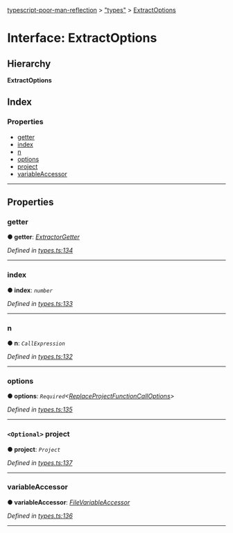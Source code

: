 [typescript-poor-man-reflection](../README.md) > ["types"](../modules/_types_.md) > [ExtractOptions](../interfaces/_types_.extractoptions.md)

# Interface: ExtractOptions

## Hierarchy

**ExtractOptions**

## Index

### Properties

* [getter](_types_.extractoptions.md#getter)
* [index](_types_.extractoptions.md#index)
* [n](_types_.extractoptions.md#n)
* [options](_types_.extractoptions.md#options)
* [project](_types_.extractoptions.md#project)
* [variableAccessor](_types_.extractoptions.md#variableaccessor)

---

## Properties

<a id="getter"></a>

###  getter

**● getter**: *[ExtractorGetter](../modules/_types_.md#extractorgetter)*

*Defined in [types.ts:134](https://github.com/cancerberoSgx/typescript-poor-man-reflection/blob/4ce0fbf/src/types.ts#L134)*

___
<a id="index"></a>

###  index

**● index**: *`number`*

*Defined in [types.ts:133](https://github.com/cancerberoSgx/typescript-poor-man-reflection/blob/4ce0fbf/src/types.ts#L133)*

___
<a id="n"></a>

###  n

**● n**: *`CallExpression`*

*Defined in [types.ts:132](https://github.com/cancerberoSgx/typescript-poor-man-reflection/blob/4ce0fbf/src/types.ts#L132)*

___
<a id="options"></a>

###  options

**● options**: *`Required`<[ReplaceProjectFunctionCallOptions](_types_.replaceprojectfunctioncalloptions.md)>*

*Defined in [types.ts:135](https://github.com/cancerberoSgx/typescript-poor-man-reflection/blob/4ce0fbf/src/types.ts#L135)*

___
<a id="project"></a>

### `<Optional>` project

**● project**: *`Project`*

*Defined in [types.ts:137](https://github.com/cancerberoSgx/typescript-poor-man-reflection/blob/4ce0fbf/src/types.ts#L137)*

___
<a id="variableaccessor"></a>

###  variableAccessor

**● variableAccessor**: *[FileVariableAccessor](../modules/_types_.md#filevariableaccessor)*

*Defined in [types.ts:136](https://github.com/cancerberoSgx/typescript-poor-man-reflection/blob/4ce0fbf/src/types.ts#L136)*

___

